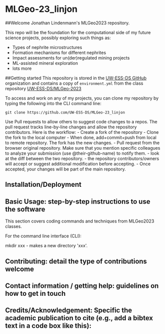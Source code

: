 # MLGeo-23_linjon 

##Welcome
Jonathan Lindenmann's MLGeo2023 repository. 

This repo will be the foundation for the computational side of my future science projects, possibly exploring such things as: 

- Types of nephrite microstructures
- Formation mechanisms for different nephrites
- Impact assessments for un(der)regulated mining projects
- ML-assisted mineral exploration
- lots more


##Getting started
This repository is stored in the [UW-ESS-DS GitHub](https://github.com/UW-ESS-DS) organization and contains a copy of `environment.yml` from the class repository [UW-ESS-DS/MLGeo-2023](https://github.com/UW-ESS-DS/MLGeo-2023)

To access and work on any of my projects, you can clone my repository by typing the following into the CLI command line:

`git clone https://github.com/UW-ESS-DS/MLGeo-23_linjon`


Use Pull requests to allow others to suggest code changes to a repos. The pull request tracks line-by-line changes and allow the repository contributors. Here is the workflow: - Create a fork of the repository - Clone the fork to the local computer - When done, add+commit+push from local to remote repository. The fork has the new changes. - Pull request from the browser original repository. Make sure that you mention specific colleagues to analyze your submission (use @their-github-name) to notify them. - look at the diff between the two repository. - the repository contributors/owners will accept or suggest additional modification before accepting. - Once accepted, your changes will be part of the main repository.


## Installation/Deployment

## Basic Usage: step-by-step instructions to use the software

This section covers coding commands and techniques from MLGeo2023 classes. 

For the command line interface (CLI):

mkdir xxx - makes a new directory 'xxx'.

## Contributing: detail the type of contributions welcome

## Contact information / getting help: guidelines on how to get in touch

## Credits/Acknowledgement: Specific the academic publication to cite (e.g., add a bibtex text in a code box like this):
